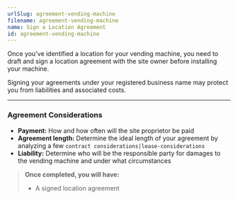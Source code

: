 ```yaml
---
urlSlug: agreement-vending-machine
filename: agreement-vending-machine
name: Sign a Location Agreement
id: agreement-vending-machine
---
```

Once you've identified a location for your vending machine, you need to draft and sign a location agreement with the site owner before installing your machine.

Signing your agreements under your registered business name may protect you from liabilities and associated costs.

---
### Agreement Considerations
- **Payment:** How and how often will the site proprietor be paid
- **Agreement length:** Determine the ideal length of your agreement by analyzing a few `contract considerations|lease-considerations`
- **Liability:** Determine who will be the responsible party for damages to the vending machine and under what circumstances

>**Once completed, you will have:**
>- A signed location agreement

